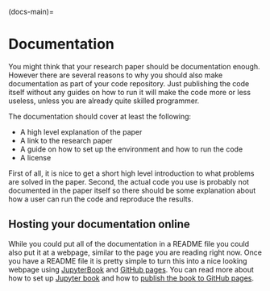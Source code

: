 (docs-main)=
# Documentation

You might think that your research paper should be documentation enough. However there are several reasons to why you should also make documentation as part of your code repository. Just publishing the code itself without any guides on how to run it will make the code more or less useless, unless you are already quite skilled programmer.

The documentation should cover at least the following:
- A high level explanation of the paper
- A link to the research paper
- A guide on how to set up the environment and how to run the code
- A license

First of all, it is nice to get a short high level introduction to what problems are solved in the paper. Second, the actual code you use is probably not documented in the paper itself so there should be some explanation about how a user can run the code and reproduce the results.

## Hosting your documentation online
While you could put all of the documentation in a README file you could also put it at a webpage, similar to the page you are reading right now. Once you have a README file it is pretty simple to turn this into a nice looking webpage using [JupyterBook](https://jupyterbook.org) and [GitHub pages](https://pages.github.com). You can read more about how to set up [Jupyter book](jupyter-book) and how to [publish the book to GitHub pages](publishing-book).
